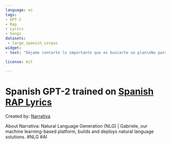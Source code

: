 ```yaml
---
language: es
tags:
- GPT-2
- Rap
- Lyrics
- Songs
datasets:
 - large_spanish_corpus
widget:
- text: "Déjame contarte lo importante que es buscarte un plan\nNo para golpearles o ganarles, sino para darles paz\n"

license: mit

---
```

# Spanish GPT-2 trained on [Spanish RAP Lyrics](https://www.kaggle.com/smunoz3801/9325-letras-de-rap-en-espaol)


Created by: [Narrativa](https://www.narrativa.com/)

About Narrativa: Natural Language Generation (NLG) | Gabriele, our machine learning-based platform, builds and deploys natural language solutions. #NLG #AI